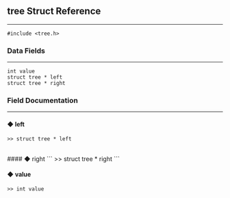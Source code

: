 ## tree Struct Reference
---

```
#include <tree.h>
```

###  Data Fields
---
```
int value
struct tree * left
struct tree * right
```

###  Field Documentation
---
#### ◆ left
```	
>> struct tree * left
```
<br>
#### ◆ right
```
>> struct tree * right
```

#### ◆ value 
```
>> int value
```
